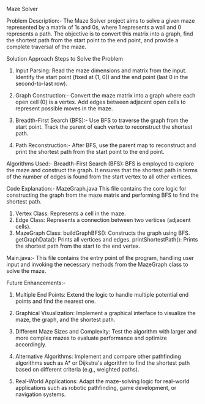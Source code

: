 Maze Solver

Problem Description:-
  The Maze Solver project aims to solve a given maze represented by a matrix of 1s and 0s, where 1 represents a wall and 0 represents a path. The objective is to convert 
  this matrix into a graph, find the shortest path from the start point to the end point, and provide a complete traversal of the maze.

Solution Approach
Steps to Solve the Problem

1. Input Parsing:
   Read the maze dimensions and matrix from the input.
   Identify the start point (fixed at (1, 0)) and the end point (last 0 in the second-to-last row).

2. Graph Construction:-
   Convert the maze matrix into a graph where each open cell (0) is a vertex.
   Add edges between adjacent open cells to represent possible moves in the maze.

3. Breadth-First Search (BFS):-
   Use BFS to traverse the graph from the start point.
   Track the parent of each vertex to reconstruct the shortest path.

4. Path Reconstruction:-
   After BFS, use the parent map to reconstruct and print the shortest path from the start point to the end point.

Algorithms Used:-
  Breadth-First Search (BFS): BFS is employed to explore the maze and construct the graph. It ensures that the shortest path in terms of the number of edges is found from 
  the start vertex to all other vertices.

Code Explanation:-
  MazeGraph.java
  This file contains the core logic for constructing the graph from the maze matrix and performing BFS to find the shortest path.

  1. Vertex Class: Represents a cell in the maze.
  2. Edge Class: Represents a connection between two vertices (adjacent cells).
  3. MazeGraph Class:
     buildGraphBFS(): Constructs the graph using BFS.
     getGraphData(): Prints all vertices and edges.
     printShortestPath(): Prints the shortest path from the start to the end vertex.

Main.java:-
    This file contains the entry point of the program, handling user input and invoking the necessary methods from the MazeGraph class to solve the maze.

Future Enhancements:-

1. Multiple End Points:
   Extend the logic to handle multiple potential end points and find the nearest one.

2. Graphical Visualization:
   Implement a graphical interface to visualize the maze, the graph, and the shortest path.

3. Different Maze Sizes and Complexity:
   Test the algorithm with larger and more complex mazes to evaluate performance and optimize accordingly.

4. Alternative Algorithms:
   Implement and compare other pathfinding algorithms such as A* or Dijkstra's algorithm to find the shortest path based on different criteria (e.g., weighted paths).

5. Real-World Applications:
   Adapt the maze-solving logic for real-world applications such as robotic pathfinding, game development, or navigation systems.
